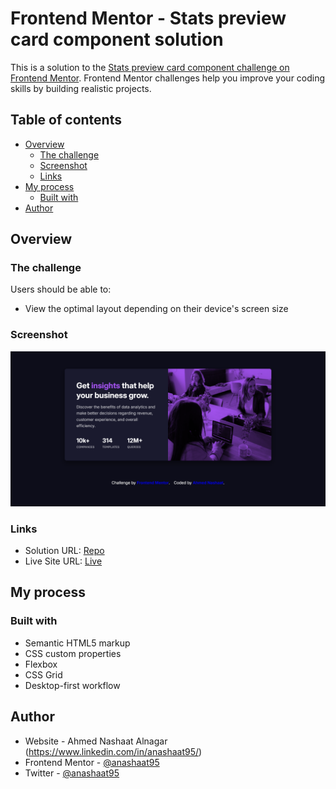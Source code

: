 # Frontend Mentor - Stats preview card component solution

This is a solution to the [Stats preview card component challenge on Frontend Mentor](https://www.frontendmentor.io/challenges/stats-preview-card-component-8JqbgoU62). Frontend Mentor challenges help you improve your coding skills by building realistic projects. 

## Table of contents

- [Overview](#overview)
  - [The challenge](#the-challenge)
  - [Screenshot](#screenshot)
  - [Links](#links)
- [My process](#my-process)
  - [Built with](#built-with)
- [Author](#author)

## Overview

### The challenge

Users should be able to:

- View the optimal layout depending on their device's screen size

### Screenshot

![](./live-screenshot.png)

### Links

- Solution URL: [Repo](https://github.com/anashaat95/Solutions-to-FrontendMentor-Challenges/tree/master/stats-preview-card-component)
- Live Site URL: [Live](https://stats-prevcard.netlify.app/)

## My process

### Built with

- Semantic HTML5 markup
- CSS custom properties
- Flexbox
- CSS Grid
- Desktop-first workflow

## Author

- Website - Ahmed Nashaat Alnagar (https://www.linkedin.com/in/anashaat95/)
- Frontend Mentor - [@anashaat95](https://www.frontendmentor.io/profile/anashaat95)
- Twitter - [@anashaat95](https://www.twitter.com/anashaat95)
